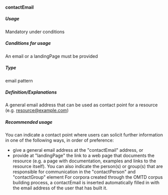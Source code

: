 #### contactEmail
##### Usage
Mandatory under conditions
##### Conditions for usage
An email or a landingPage must be provided
##### Type
email pattern
##### Definition/Explanations
A general email address that can be used as contact point for a resource (e.g. resource@example.com)
##### Recommended usage
You can indicate a contact point where users can solicit further information in one of the following ways, in order of preference:
* give a general email address at the "contactEmail" address, or
* provide at "landingPage" the link to a web page that documents the resource \(e.g. a page with documentation, examples and links to the resource itself\). 
You can also indicate the person\(s\) or group\(s\) that are responsible for communication in the "contactPerson" and "contactGroup" element 
For corpora created through the OMTD corpus building process, a contactEmail is inserted automatically filled in with the email address of the user that has built it.
